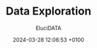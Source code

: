 ---
layout: skits
title:  Data Exploration
date:   2024-03-28 12:06:53 +0100
author: EluciDATA
categories:
    - Exploration
image: src/assets/engineering.jpeg
description: Example of a commonly used algorithm
excerpt: "When starting a data science project, it is often the case that one immediately starts experimenting with complex algorithms to arrive at a solution as quickly as possible, without having gained a clear understanding on the data first. In a number of cases, this leads to costly investments or flawed models because one started from the wrong assumptions, which don..."
difficulty: 3
notebook: https://colab.research.google.com/github/EluciDATALab/elucidatalab.starterkits/blob/main/notebooks/SK_3_2_Data_Exploration/elucidata_demonstrator_3_2.ipynb
---